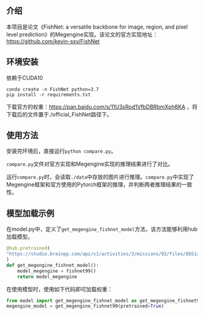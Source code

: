 ## 介绍

本项目是论文《FishNet: a versatile backbone for image, region, and pixel level prediction》的Megengine实现。该论文的官方实现地址：https://github.com/kevin-ssy/FishNet


## 环境安装

依赖于CUDA10

```
conda create -n FishNet python=3.7
pip install -r requirements.txt
```

下载官方的权重：https://pan.baidu.com/s/11U3sRod1VfbDBRbmXph6KA
，将下载后的文件置于./official_FishNet路径下。

## 使用方法

安装完环境后，直接运行`python compare.py`。

`compare.py`文件对官方实现和Megengine实现的推理结果进行了对比。

运行`compare.py`时，会读取`./data`中存放的图片进行推理。`compare.py`中实现了Megengine框架和官方使用的Pytorch框架的推理，并判断两者推理结果的一致性。

## 模型加载示例

在model.py中，定义了```get_megengine_fishnet_model```方法，该方法能够利用hub加载模型。
```python
@hub.pretrained(
"https://studio.brainpp.com/api/v1/activities/3/missions/92/files/8b51a6a2-391f-49e2-a202-60e8a9dda7fe"
)
def get_megengine_fishnet_model():
    model_megengine = fishnet99()
    return model_megengine
```

在使用模型时，使用如下代码即可加载权重：
```python
from model import get_megengine_fishnet_model as get_megengine_fishnet99
megengine_model = get_megengine_fishnet99(pretrained=True)
```
